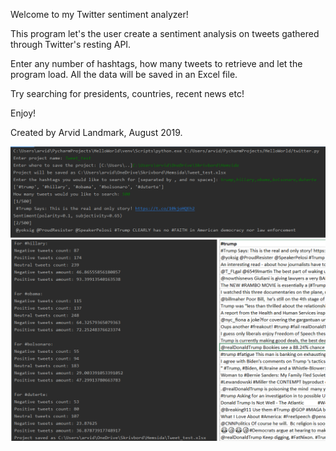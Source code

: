Welcome to my Twitter sentiment analyzer!

This program let's the user create a sentiment analysis on tweets gathered through Twitter's resting API. 

Enter any number of hashtags, how many tweets to retrieve and let the program load. 
All the data will be saved in an Excel file.

Try searching for presidents, countries, recent news etc! 

Enjoy!

Created by Arvid Landmark, August 2019.

![image](twitter.png)

